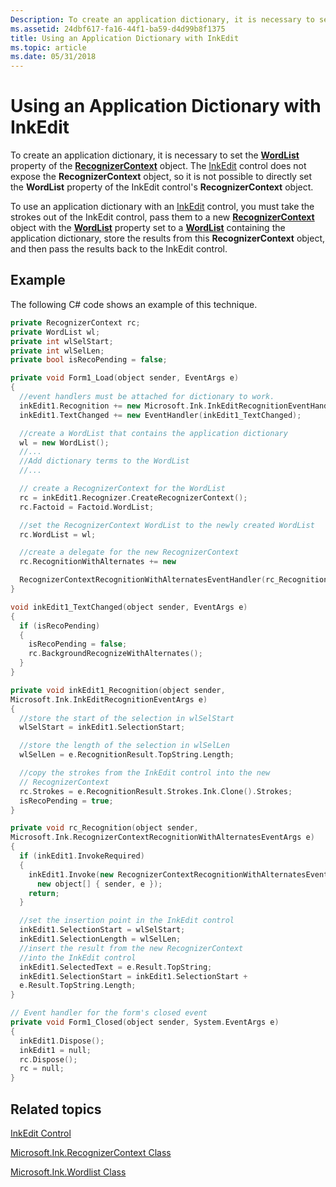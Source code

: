 ```yaml
---
Description: To create an application dictionary, it is necessary to set the WordList property of the RecognizerContext object.
ms.assetid: 24dbf617-fa16-44f1-ba59-d4d99b8f1375
title: Using an Application Dictionary with InkEdit
ms.topic: article
ms.date: 05/31/2018
---
```


# Using an Application Dictionary with InkEdit

To create an application dictionary, it is necessary to set the [**WordList**](/windows/desktop/api/msinkaut/nf-msinkaut-iinkrecognizercontext-get_wordlist) property of the [**RecognizerContext**](inkrecognizercontext-class.md) object. The [InkEdit](inkedit-control-reference.md) control does not expose the **RecognizerContext** object, so it is not possible to directly set the **WordList** property of the InkEdit control's **RecognizerContext** object.

To use an application dictionary with an [InkEdit](inkedit-control-reference.md) control, you must take the strokes out of the InkEdit control, pass them to a new [**RecognizerContext**](inkrecognizercontext-class.md) object with the [**WordList**](/windows/desktop/api/msinkaut/nf-msinkaut-iinkrecognizercontext-get_wordlist) property set to a [**WordList**](inkwordlist-class.md) containing the application dictionary, store the results from this **RecognizerContext** object, and then pass the results back to the InkEdit control.

## Example

The following C\# code shows an example of this technique.


```C++
private RecognizerContext rc;
private WordList wl;
private int wlSelStart;
private int wlSelLen;
private bool isRecoPending = false;

private void Form1_Load(object sender, EventArgs e)
{
  //event handlers must be attached for dictionary to work.
  inkEdit1.Recognition += new Microsoft.Ink.InkEditRecognitionEventHandler(inkEdit1_Recognition);
  inkEdit1.TextChanged += new EventHandler(inkEdit1_TextChanged);

  //create a WordList that contains the application dictionary
  wl = new WordList();
  //...
  //Add dictionary terms to the WordList
  //...

  // create a RecognizerContext for the WordList
  rc = inkEdit1.Recognizer.CreateRecognizerContext();
  rc.Factoid = Factoid.WordList;

  //set the RecognizerContext WordList to the newly created WordList
  rc.WordList = wl;

  //create a delegate for the new RecognizerContext
  rc.RecognitionWithAlternates += new

  RecognizerContextRecognitionWithAlternatesEventHandler(rc_Recognition);
}

void inkEdit1_TextChanged(object sender, EventArgs e)
{
  if (isRecoPending)
  {
    isRecoPending = false;
    rc.BackgroundRecognizeWithAlternates();
  }
}

private void inkEdit1_Recognition(object sender,
Microsoft.Ink.InkEditRecognitionEventArgs e)
{
  //store the start of the selection in wlSelStart
  wlSelStart = inkEdit1.SelectionStart;

  //store the length of the selection in wlSelLen
  wlSelLen = e.RecognitionResult.TopString.Length;

  //copy the strokes from the InkEdit control into the new
  // RecognizerContext
  rc.Strokes = e.RecognitionResult.Strokes.Ink.Clone().Strokes;
  isRecoPending = true;
}

private void rc_Recognition(object sender,
Microsoft.Ink.RecognizerContextRecognitionWithAlternatesEventArgs e)
{
  if (inkEdit1.InvokeRequired)
  {
    inkEdit1.Invoke(new RecognizerContextRecognitionWithAlternatesEventHandler(rc_Recognition),
      new object[] { sender, e });
    return;
  }

  //set the insertion point in the InkEdit control
  inkEdit1.SelectionStart = wlSelStart;
  inkEdit1.SelectionLength = wlSelLen;
  //insert the result from the new RecognizerContext 
  //into the InkEdit control
  inkEdit1.SelectedText = e.Result.TopString;
  inkEdit1.SelectionStart = inkEdit1.SelectionStart +
  e.Result.TopString.Length;
}

// Event handler for the form's closed event
private void Form1_Closed(object sender, System.EventArgs e)
{
  inkEdit1.Dispose();
  inkEdit1 = null;
  rc.Dispose();
  rc = null;
}
```



## Related topics

<dl> <dt>

[InkEdit Control](/previous-versions/ms552265(v=vs.100))
</dt> <dt>

[Microsoft.Ink.RecognizerContext Class](/previous-versions/ms552546(v=vs.100))
</dt> <dt>

[Microsoft.Ink.Wordlist Class](/previous-versions/ms827589(v=msdn.10))
</dt> </dl>

 

 